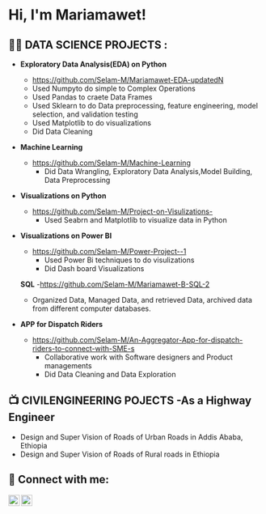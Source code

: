 <h1>Hi, I'm Mariamawet! 

<h2>👨‍💻 DATA SCIENCE PROJECTS :</h2>

- <b> Exploratory Data Analysis(EDA) on Python</b>
  - https://github.com/Selam-M/Mariamawet-EDA-updatedN
  - Used Numpyto do simple to Complex Operations
  - Used Pandas to craete Data Frames 
  - Used Sklearn to do Data preprocessing, feature engineering, model selection, and validation testing
  - Used Matplotlib to do visualizations 
  - Did Data Cleaning
  
- <b> Machine Learning</b>
  - https://github.com/Selam-M/Machine-Learning
    - Did Data Wrangling, Exploratory Data Analysis,Model Building, Data Preprocessing
  
- <b> Visualizations on Python</b>
  - https://github.com/Selam-M/Project-on-Visulizations-
    - Used Seabrn and Matplotlib to visualize data in Python
  
- <b>Visualizations on Power BI</b>
  - https://github.com/Selam-M/Power-Project--1
    - Used Power Bi techniques to do visulizations
    - Did Dash board Visualizations
 
  <b>SQL</b>
  -https://github.com/Selam-M/Mariamawet-B-SQL-2
  - Organized Data, Managed Data, and retrieved Data, archived data from different computer databases.
  
- <b>APP for Dispatch Riders</b>
    - https://github.com/Selam-M/An-Aggregator-App-for-dispatch-riders-to-connect-with-SME-s
       - Collaborative work with Software designers and Product managements 
       - Did Data Cleaning and Data Exploration
  

<h2>📺 CIVILENGINEERING POJECTS -As a Highway Engineer</h2>

- Design and Super Vision of Roads of Urban Roads in Addis Ababa, Ethiopia 
- Design and Super Vision of Roads of Rural roads in Ethiopia 

<h2> 🤳 Connect with me:</h2>

[<img align="left" alt="JoshMadakor | LinkedIn" width="22px" src="https://cdn.jsdelivr.net/npm/simple-icons@v3/icons/linkedin.svg" />][linkedin]
[<img align="left" alt="JoshMadakor | Instagram" width="22px" src="https://cdn.jsdelivr.net/npm/simple-icons@v3/icons/instagram.svg" />][instagram]


[instagram]: https://www.instagram.com/mariamawitbirhanu/?igshid=YmMyMTA2M2Y%3D
[linkedin]: https://www.linkedin.com/in/mariamawit-b-460453120/

